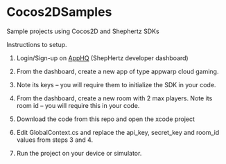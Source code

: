 Cocos2DSamples
==============

Sample projects using Cocos2D and Shephertz SDKs

Instructions to setup.

1. Login/Sign-up on [AppHQ](http://apphq.shephertz.com?appwarp=true) (ShepHertz developer dashboard)

2. From the dashboard, create a new app of type appwarp cloud gaming.

3. Note its keys – you will require them to initialize the SDK in your code.

4. From the dashboard, create a new room with 2 max players. Note its room id – you will require this in your code.

5. Download the code from this repo and open the xcode project

6. Edit GlobalContext.cs and replace the api_key, secret_key and room_id values from steps 3 and 4.

7. Run the project on your device or simulator.
